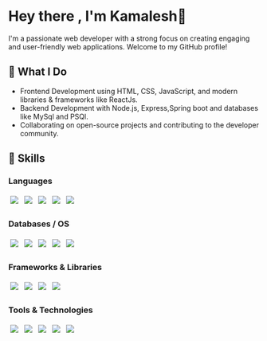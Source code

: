 # Hey there , I'm Kamalesh👋

I'm a passionate web developer with a strong focus on creating engaging and user-friendly web applications. Welcome to my GitHub profile!

## 🚀 What I Do
- Frontend Development using HTML, CSS, JavaScript, and modern libraries & frameworks like ReactJs.
- Backend Development with Node.js, Express,Spring boot and databases like MySql and PSQl.
- Collaborating on open-source projects and contributing to the developer community.

## 🔧 Skills
<!-- <p align="left"><a href="https://www.cprogramming.com/" target="_blank" rel="noreferrer"> <img src="https://raw.githubusercontent.com/devicons/devicon/master/icons/c/c-original.svg" alt="c" width="40" height="40"/> </a> <a href="https://www.w3schools.com/css/" target="_blank" rel="noreferrer"> <img src="https://raw.githubusercontent.com/devicons/devicon/master/icons/css3/css3-original-wordmark.svg" alt="css3" width="40" height="40"/> </a> <a href="https://www.docker.com/" target="_blank" rel="noreferrer"> <img src="https://raw.githubusercontent.com/devicons/devicon/master/icons/docker/docker-original-wordmark.svg" alt="docker" width="40" height="40"/> </a> <a href="https://expressjs.com" target="_blank" rel="noreferrer"><a href="https://aws.amazon.com/" target="_blank" rel="noreferrer"><img src="https://raw.githubusercontent.com/devicons/devicon/master/icons/amazonwebservices/amazonwebservices-original-wordmark.svg" alt="aws" width="40" height="40"/> </a>
  <a href="https://www.java.com/" target="_blank" rel="noreferrer">
  <img src="https://raw.githubusercontent.com/devicons/devicon/master/icons/java/java-original-wordmark.svg" alt="java" width="40" height="40"/>
</a> <a href="https://git-scm.com/" target="_blank" rel="noreferrer"> <img src="https://www.vectorlogo.zone/logos/git-scm/git-scm-icon.svg" alt="git" width="40" height="40"/> </a> <a href="https://www.w3.org/html/" target="_blank" rel="noreferrer"> <img src="https://raw.githubusercontent.com/devicons/devicon/master/icons/html5/html5-original-wordmark.svg" alt="html5" width="40" height="40"/> </a> <a href="https://developer.mozilla.org/en-US/docs/Web/JavaScript" target="_blank" rel="noreferrer"> <img src="https://raw.githubusercontent.com/devicons/devicon/master/icons/javascript/javascript-original.svg" alt="javascript" width="40" height="40"/> </a> <a href="https://www.linux.org/" target="_blank" rel="noreferrer"> <img src="https://raw.githubusercontent.com/devicons/devicon/master/icons/linux/linux-original.svg" alt="linux" width="40" height="40"/> </a> <<a href="https://www.mysql.com/" target="_blank" rel="noreferrer"> <img src="https://raw.githubusercontent.com/devicons/devicon/master/icons/mysql/mysql-original-wordmark.svg" alt="mysql" width="40" height="40"/> </a> <a href="https://nodejs.org" target="_blank" rel="noreferrer"> <img src="https://raw.githubusercontent.com/devicons/devicon/master/icons/nodejs/nodejs-original-wordmark.svg" alt="nodejs" width="40" height="40"/> </a>  <a href="https://www.python.org" target="_blank" rel="noreferrer"> <img src="https://raw.githubusercontent.com/devicons/devicon/master/icons/python/python-original.svg" alt="python" width="40" height="40"/> </a> <a href="https://reactjs.org/" target="_blank" rel="noreferrer"> <img src="https://raw.githubusercontent.com/devicons/devicon/master/icons/react/react-original-wordmark.svg" alt="react" width="40" height="40"/> </a> </p> -->
 ### Languages
<p>
  <!-- Languages -->
  <img style="padding: 4px;" src="https://img.shields.io/badge/Java-007396?style=for-the-badge&logo=java&logoColor=white" />
  <img style="padding: 4px;" src="https://img.shields.io/badge/SQL-336791?style=for-the-badge&logo=postgresql&logoColor=white" />
  <img style="padding: 4px;" src="https://img.shields.io/badge/JavaScript-F7DF1E?style=for-the-badge&logo=javascript&logoColor=black" />
  <img style="padding: 4px;" src="https://img.shields.io/badge/C-A8B9CC?style=for-the-badge&logo=c&logoColor=black" />
  <img style="padding: 4px;" src="https://img.shields.io/badge/C++-00599C?style=for-the-badge&logo=c%2B%2B&logoColor=white" />
</p>

### Databases / OS
<p>
  <!-- Databases / OS -->
  <img style="padding: 4px;" src="https://img.shields.io/badge/MySQL-4479A1?style=for-the-badge&logo=mysql&logoColor=white" />
  <img style="padding: 4px;" src="https://img.shields.io/badge/PostgreSQL-4169E1?style=for-the-badge&logo=postgresql&logoColor=white" />
  <img style="padding: 4px;" src="https://img.shields.io/badge/Supabase-3ECF8E?style=for-the-badge&logo=supabase&logoColor=white" />
  <img style="padding: 4px;" src="https://img.shields.io/badge/Linux-FCC624?style=for-the-badge&logo=linux&logoColor=black" />
    <img style="padding: 4px;" src="https://img.shields.io/badge/MongoDB-47A248?style=for-the-badge&logo=mongodb&logoColor=white" />
</p>

 ### Frameworks & Libraries
<p>
  <!-- Frameworks & Libraries -->
  <img style="padding: 4px;" src="https://img.shields.io/badge/ReactJS-61DAFB?style=for-the-badge&logo=react&logoColor=black" />
  <img style="padding: 4px;" src="https://img.shields.io/badge/ExpressJS-000000?style=for-the-badge&logo=express&logoColor=white" />
  <img style="padding: 4px;" src="https://img.shields.io/badge/SpringBoot-6DB33F?style=for-the-badge&logo=springboot&logoColor=white" />
  <img style="padding: 4px;" src="https://img.shields.io/badge/TailwindCSS-06B6D4?style=for-the-badge&logo=tailwindcss&logoColor=white" />
</p>

 ### Tools & Technologies
<p>
  <!-- Tools & Technologies -->
  <img style="padding: 4px;" src="https://img.shields.io/badge/AWS-232F3E?style=for-the-badge&logo=amazonaws&logoColor=white" />
  <img style="padding: 4px;" src="https://img.shields.io/badge/Docker-2496ED?style=for-the-badge&logo=docker&logoColor=white" />
  <img style="padding: 4px;" src="https://img.shields.io/badge/VSCode-007ACC?style=for-the-badge&logo=visualstudiocode&logoColor=white" />
  <img style="padding: 4px;" src="https://img.shields.io/badge/Postman-FF6C37?style=for-the-badge&logo=postman&logoColor=white" />
  <img style="padding: 4px;" src="https://img.shields.io/badge/Git-F05032?style=for-the-badge&logo=git&logoColor=white" />
</p>

